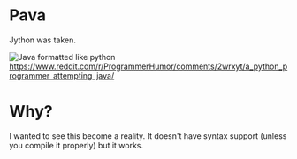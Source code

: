 
# Pava
Jython was taken.

![Java formatted like python](https://i.imgur.com/wG51k7v.png)
https://www.reddit.com/r/ProgrammerHumor/comments/2wrxyt/a_python_programmer_attempting_java/


# Why?

I wanted to see this become a reality.
It doesn't have syntax support (unless you compile it properly) but it works.
